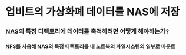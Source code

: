 # 업비트의 가상화폐 데이터를 NAS에 저장

### NAS의 특정 디렉토리에 데이터를 축적하려면 어떻게 해야하는가?
#### NFS를 사용해 NAS의 특정 디렉토리를 내 노트북의 파일시스템의 일부로 마운트
